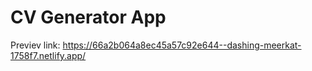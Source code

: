 # CV Generator App

Previev link: https://66a2b064a8ec45a57c92e644--dashing-meerkat-1758f7.netlify.app/
